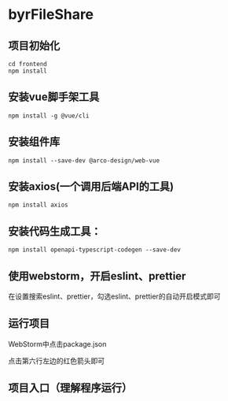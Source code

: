 # byrFileShare

## 项目初始化
```
cd frontend
npm install
```
## 安装vue脚手架工具
```
npm install -g @vue/cli
```
## 安装组件库
```
npm install --save-dev @arco-design/web-vue
```
## 安装axios(一个调用后端API的工具)
```
npm install axios
```

## 安装代码生成工具：
```
npm install openapi-typescript-codegen --save-dev
```

## 使用webstorm，开启eslint、prettier
在设置搜索eslint、prettier，勾选eslint、prettier的自动开启模式即可

## 运行项目
WebStorm中点击package.json

点击第六行左边的红色箭头即可

## 项目入口（理解程序运行）
